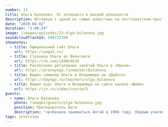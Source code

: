 ```yaml
---
number: 13
title: Ольга Буланова. От эсперанто к высшей реальности
description: Интервью с одной из самых известных на постсоветском пространстве преподавательниц йоги Ольгой Булановой. Говорим о ее жизни, понимании профессии и мировоззренческих ценностях.
date: "2019-04-02"
duration: "1:00:24"
image: /images/episodes/13-olga-bulanova.jpg
soundcloudTrackId: 599772399
shownotes:
  - title: Официальный сайт Ольги
    url: https://yoga2.ru/
  - title: Страница Ольги во Вконтакте
    url: https://vk.com/id4854629
  - title: Расписание регулярных занятий Ольги в «Пране»
    url: https://pranayoga.ru/master/bulanova
  - title: Видео семинар Ольги и Владимира на «Дайоге»
    url: https://dayoga.ru/teachers/olga_bulanova
  - title: Видео курс Ольги и Владимира на сайте канала «Живи»
    url: https://jv.ru/video/course/5
guests:
  - name: Ольга Буланова
    photo: /images/guests/olga-bulanova.jpg
    position: Преподаватель йоги
    description: "<p>Начала заниматься йогой в 1994 году. Первым учителем был Джайякумар Свамишри из Майсора (Южная Индия), который делился своими знаниями и опытом в области хатха-йоги в Центре им. Дж. Неру при Индийском посольстве в Москве в 1995-1999 гг.</p> <p>В 1997 году познакомилась с технологией интегрального тренинга Андрея Сидерского и первый раз посетила семинар Андрея Лаппы — стала использовать в своей практике их наработки. Занималась Аштанга Виньяса Йогой по видеокассетам Патаббхи Джойса. Посещала занятия Игоря Медведева.</p> <p>В 1999 году получила сертификат, выданный Центром Дж. Неру при Индийском посольстве, дающий право преподавать основы асан, пранаямы и медитаций.</p> <p>В марте 1999 года начала преподавать хатха йогу в центре «Ритамбхара».</p> <p>С 2000 по 2006 год проводила занятия в Московском Аштанга-йога центре.</p> <p>Обучалась в Индии у Бал Мукунд Сингха (Дели), доктора Мадавана (Карур, Тамил Наду), Венкатеша (Майсор), Шешадри (Майсор).</p> <p>В 2005 и 2006 годах участвовала в обучении инструкторов йоги в рамках тичерс-тренинга в Московском Аштанга-йога центре.</p> <p>С ноября 2006 года проводила занятия по хатха-йоге в клубе духовных традиций «Кайлаш».</p> <p>В 2008 году была автором и ведущей программ по йоге на телеканале «ЖиВи!».</p><p>Официальный сайт Ольги: <a href='https://yoga2.ru/'§>yoga2.ru</a>"
tags: interview
---
```

